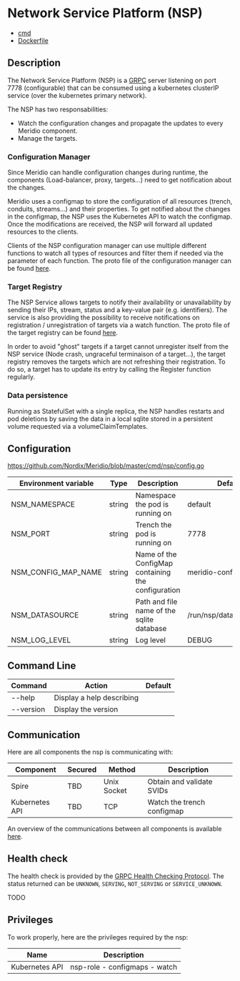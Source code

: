 # Network Service Platform (NSP)

* [cmd](https://github.com/Nordix/Meridio/tree/master/cmd/nsp)
* [Dockerfile](https://github.com/Nordix/Meridio/tree/master/build/nsp)

## Description

The Network Service Platform (NSP) is a [GRPC](https://grpc.io/) server listening on port 7778 (configurable) that can be consumed using a kubernetes clusterIP service (over the kubernetes primary network).

The NSP has two responsabilities: 
- Watch the configuration changes and propagate the updates to every Meridio component.
- Manage the targets.

### Configuration Manager

Since Meridio can handle configuration changes during runtime, the components (Load-balancer, proxy, targets...) need to get notification about the changes.

Meridio uses a configmap to store the configuration of all resources (trench, conduits, streams...) and their properties. To get notified about the changes in the configmap, the NSP uses the Kubernetes API to watch the configmap. Once the modifications are received, the NSP will forward all updated resources to the clients.

Clients of the NSP configuration manager can use multiple different functions to watch all types of resources and filter them if needed via the parameter of each function. The proto file of the configuration manager can be found [here](https://github.com/Nordix/Meridio/blob/master/api/nsp/v1/configurationmanager.proto).

### Target Registry

The NSP Service allows targets to notify their availability or unavailability by sending their IPs, stream, status and a key-value pair (e.g. identifiers). The service is also providing the possibility to receive notifications on registration / unregistration of targets via a watch function. The proto file of the target registry can be found [here](https://github.com/Nordix/Meridio/blob/master/api/nsp/v1/targetregistry.proto).

In order to avoid "ghost" targets if a target cannot unregister itself from the NSP service (Node crash, ungraceful terminaison of a target...), the target registry removes the targets which are not refreshing their registration. To do so, a target has to update its entry by calling the Register function regularly.

### Data persistence

Running as StatefulSet with a single replica, the NSP handles restarts and pod deletions by saving the data in a local sqlite stored in a persistent volume requested via a volumeClaimTemplates.

## Configuration 

https://github.com/Nordix/Meridio/blob/master/cmd/nsp/config.go

Environment variable | Type | Description | Default
--- | --- | --- | ---
NSM_NAMESPACE | string | Namespace the pod is running on | default
NSM_PORT | string | Trench the pod is running on | 7778
NSM_CONFIG_MAP_NAME | string | Name of the ConfigMap containing the configuration | meridio-configuration
NSM_DATASOURCE | string | Path and file name of the sqlite database | /run/nsp/data/registry.db
NSM_LOG_LEVEL | string | Log level | DEBUG

## Command Line 

Command | Action | Default 
--- | --- | ---
--help | Display a help describing |
--version | Display the version |

## Communication 

Here are all components the nsp is communicating with:

Component | Secured | Method | Description
--- | --- | --- | ---
Spire | TBD | Unix Socket | Obtain and validate SVIDs
Kubernetes API | TBD | TCP | Watch the trench configmap

An overview of the communications between all components is available [here](resources.md).

## Health check

The health check is provided by the [GRPC Health Checking Protocol](https://github.com/grpc/grpc/blob/master/doc/health-checking.md). The status returned can be `UNKNOWN`, `SERVING`, `NOT_SERVING` or `SERVICE_UNKNOWN`.

TODO

## Privileges

To work properly, here are the privileges required by the nsp:

Name | Description
--- | ---
Kubernetes API | nsp-role - configmaps - watch
